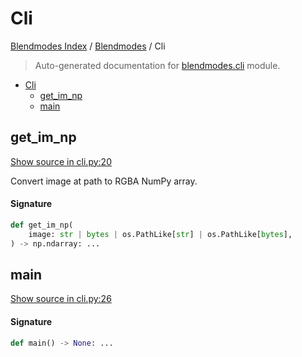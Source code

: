 # Cli

[Blendmodes Index](../README.md#blendmodes-index) / [Blendmodes](./index.md#blendmodes) / Cli

> Auto-generated documentation for [blendmodes.cli](../../../blendmodes/cli.py) module.

- [Cli](#cli)
  - [get_im_np](#get_im_np)
  - [main](#main)

## get_im_np

[Show source in cli.py:20](../../../blendmodes/cli.py#L20)

Convert image at path to RGBA NumPy array.

#### Signature

```python
def get_im_np(
    image: str | bytes | os.PathLike[str] | os.PathLike[bytes],
) -> np.ndarray: ...
```



## main

[Show source in cli.py:26](../../../blendmodes/cli.py#L26)

#### Signature

```python
def main() -> None: ...
```